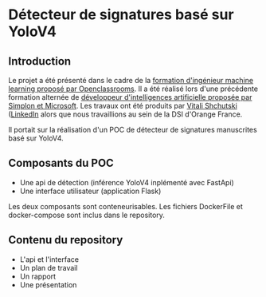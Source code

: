 # Détecteur de signatures basé sur YoloV4

## Introduction

Le projet a été présenté dans le cadre de la [formation d'ingénieur machine learning proposé par Openclassrooms](https://openclassrooms.com/fr/paths/148-ingenieur-machine-learning).
Il a été réalisé lors d'une précédente formation alternée de [développeur d'intelligences artificielle proposée par Simplon et Microsoft](https://simplon.co/formation/ecole-ia-microsoft/23).
Les travaux ont été produits par [Vitali Shchutski](https://github.com/Shukanat) ([LinkedIn](https://www.linkedin.com/in/vitali-shchutski/) alors que nous travaillions au sein de la DSI d'Orange France.

Il portait sur la réalisation d'un POC de détecteur de signatures manuscrites basé sur YoloV4. 

## Composants du POC
- Une api de détection (inférence YoloV4 inplémenté avec FastApi)
- Une interface utilisateur (application Flask)

Les deux composants sont conteneurisables. Les fichiers DockerFile et docker-compose sont inclus dans le repository.

## Contenu du repository
- L'api et l'interface
- Un plan de travail
- Un rapport
- Une présentation

